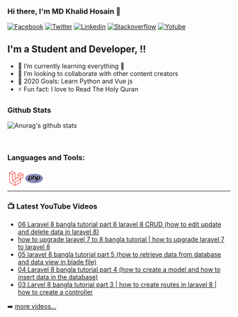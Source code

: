 ### Hi there, I'm MD Khalid Hosain  👋

[![Facebook](https://img.shields.io/badge/facebook-%231877F2.svg?&style=for-the-badge&logo=facebook&logoColor=white)](https://www.facebook.com/KhalidAhmedEvan/)
[![Twitter](https://img.shields.io/badge/twitter-%231DA1F2.svg?&style=for-the-badge&logo=twitter&logoColor=white)](https://twitter.com/MD_Khalid_)
[![Linkedin](https://img.shields.io/badge/linkedin-%230077B5.svg?&style=for-the-badge&logo=linkedin&logoColor=white)](https://www.linkedin.com/in/md-khalid-hosain-150a75168/)
[![Stackoverflow](https://img.shields.io/badge/stack%20overflow-FE7A16?logo=stack-overflow&logoColor=white&style=for-the-badge)](https://stackoverflow.com/users/11679941/md-khalid-hosain?tab=profile)
[![Yotube](https://img.shields.io/badge/youtube-%23FF0000.svg?&style=for-the-badge&logo=youtube&logoColor=white)](https://www.youtube.com/channel/UCv6U4ZX-LF6hxCjpCeJCGTA/videos?view_as=subscriber)






## I'm a Student and Developer, !!

- 🌱 I’m currently learning everything 🤣
- 👯 I’m looking to collaborate with other content creators
- 🥅 2020 Goals: Learn Python and Vue js 
- ⚡ Fun fact: I love to Read The Holy Quran

### Github Stats 
![Anurag's github stats](https://github-readme-stats.vercel.app/api?username=MD-Khalid-Hosain&show_icons=true&theme=dark)

<br />

### Languages and Tools:

<img align="left" alt="Laravel" width="40px" src="https://raw.githubusercontent.com/github/explore/56a826d05cf762b2b50ecbe7d492a839b04f3fbf/topics/laravel/laravel.png" />
<img align="left" alt="PHP" width="40px" src="https://raw.githubusercontent.com/github/explore/ccc16358ac4530c6a69b1b80c7223cd2744dea83/topics/php/php.png" />

<br />
<br />

---

### 📺 Latest YouTube Videos

<!-- YOUTUBE:START -->
- [06 Laravel 8 bangla tutorial part 6 laravel 8 CRUD (how to edit update and delete data in laravel 8)](https://www.youtube.com/watch?v=ze4BtSPE0sU)
- [how to upgrade laravel 7 to 8 bangla tutorial | how to upgrade laravel 7 to laravel 8](https://www.youtube.com/watch?v=28sqDJNWSik)
- [05 laravel 8 bangla tutorial part 5 (how to retrieve data from database and data view in blade file)](https://www.youtube.com/watch?v=Kjg32isIa0A)
- [04 Laravel 8 bangla tutorial part 4 (how to create a model and how to insert data in the database)](https://www.youtube.com/watch?v=BdANEGEOVHM)
- [03 Larvel 8 bangla tutorial part 3 | how to create routes in laravel 8 | how to create a controller](https://www.youtube.com/watch?v=If1u7TXrh6s)
<!-- YOUTUBE:END -->

➡️ [more videos...](https://www.youtube.com/channel/UCv6U4ZX-LF6hxCjpCeJCGTA/videos?view_as=subscriber)


[facebook]: https://www.facebook.com/KhalidAhmedEvan/
[twitter]: https://twitter.com/MD_Khalid_
[youtube]: https://www.youtube.com/channel/UCv6U4ZX-LF6hxCjpCeJCGTA/videos?view_as=subscriber
[linkedin]: linkedin.com/in/md-khalid-hosain-150a75168
[webdevplaylist]: https://www.youtube.com/channel/UCv6U4ZX-LF6hxCjpCeJCGTA/videos?view_as=subscriber
